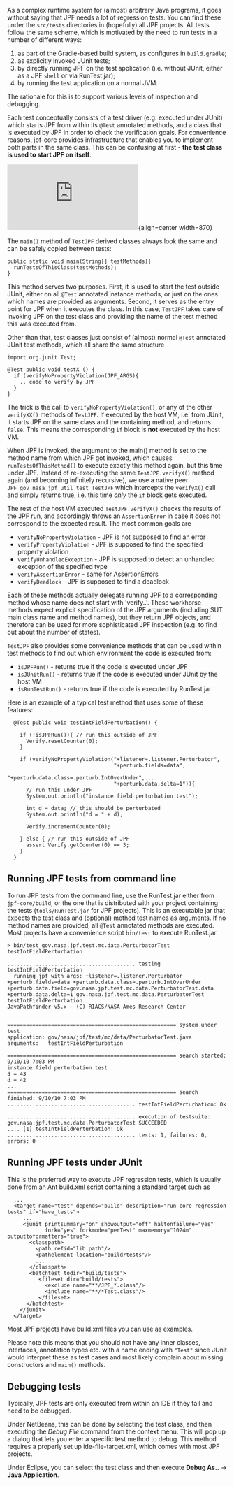 As a complex runtime system for (almost) arbitrary Java programs, it goes without saying that JPF needs a lot of regression tests. You can find these under the `src/tests` directories in (hopefully) all JPF projects. All tests follow the same scheme, which is motivated by the need to run tests in a number of different ways:

  1. as part of the Gradle-based build system, as configures in `build.gradle`;
  1. as explicitly invoked JUnit tests;
  1. by directly running JPF on the test application (i.e. without JUnit, either as a JPF `shell` or via RunTest.jar);
  1. by running the test application on a normal JVM.

The rationale for this is to support various levels of inspection and debugging. 

Each test conceptually consists of a test driver (e.g. executed under JUnit) which starts JPF from within its `@Test` annotated methods, and a class that is executed by JPF in order to check the verification goals. For convenience reasons, jpf-core provides infrastructure that enables you to implement both parts in the same class. This can be confusing at first - **the test class is used to start JPF on itself**.

![Figure: Unit Testing in JPF](https://github.com/javapathfinder/jpf-core/blob/master/docs/graphics/new-testing.svg.md){align=center width=870}

The `main()` method of `TestJPF` derived classes always look the same and can be safely copied between tests:

~~~~~~~~ {.java}
public static void main(String[] testMethods){
  runTestsOfThisClass(testMethods);
}
~~~~~~~~

This method serves two purposes. First, it is used to start the test outside JUnit, either on all `@Test` annotated instance methods, or just on the ones which names are provided as arguments. Second, it serves as the entry point for JPF when it executes the class. In this case, `TestJPF` takes care of invoking JPF on the test class and providing the name of the test method this was executed from.

Other than that, test classes just consist of (almost) normal `@Test` annotated JUnit test methods, which all share the same structure

~~~~~~~~ {.java}
import org.junit.Test;

@Test public void testX () {
  if (verifyNoPropertyViolation(JPF_ARGS){
    .. code to verify by JPF
  }
}
~~~~~~~~

The trick is the call to `verifyNoPropertyViolation()`, or any of the other `verifyXX()` methods of `TestJPF`. If executed by the host VM, i.e. from JUnit, it starts JPF on the same class and the containing method, and returns `false`. This means the corresponding `if` block is **not** executed by the host VM.

When JPF is invoked, the argument to the main() method is set to the method name from which JPF got invoked, which causes `runTestsOfThisMethod()` to execute exactly this method again, but this time under JPF. Instead of re-executing the same `TestJPF.verifyX()` method again (and becoming infinitely recursive), we use a native peer `JPF_gov_nasa_jpf_util_test_TestJPF` which intercepts the `verifyX()` call and simply returns true, i.e. this time *only* the `if` block gets executed.

The rest of the host VM executed `TestJPF.verifyX()` checks the results of the JPF run, and accordingly throws an `AssertionError` in case it does not correspond to the expected result. The most common goals are

 * `verifyNoPropertyViolation` - JPF is not supposed to find an error
 * `verifyPropertyViolation` - JPF is supposed to find the specified property violation
 * `verifyUnhandledException` - JPF is supposed to detect an unhandled exception of the specified type
 * `verifyAssertionError` - same for AssertionErrors
 * `verifyDeadlock` - JPF is supposed to find a deadlock

Each of these methods actually delegate running JPF to a corresponding method whose name does not start with 'verify..'. These workhorse methods expect explicit specification of the JPF arguments (including SUT main class name and method names), but they return JPF objects, and therefore can be used for more sophisticated JPF inspection (e.g. to find out about the number of states).

`TestJPF` also provides some convenience methods that can be used within test methods to find out which environment the code is executed from:

 * `isJPFRun()` - returns true if the code is executed under JPF
 * `isJUnitRun()` - returns true if the code is executed under JUnit by the host VM
 * `isRunTestRun()` - returns true if the code is executed by RunTest.jar

Here is an example of a typical test method that uses some of these features:

~~~~~~~~ {.java}
  @Test public void testIntFieldPerturbation() {

    if (!isJPFRun()){ // run this outside of JPF
      Verify.resetCounter(0);
    }

    if (verifyNoPropertyViolation("+listener=.listener.Perturbator",
                                  "+perturb.fields=data",
                                  "+perturb.data.class=.perturb.IntOverUnder",...
                                  "+perturb.data.delta=1")){
      // run this under JPF
      System.out.println("instance field perturbation test");

      int d = data; // this should be perturbated
      System.out.println("d = " + d);

      Verify.incrementCounter(0);

    } else { // run this outside of JPF
      assert Verify.getCounter(0) == 3;
    }
  }
~~~~~~~~

## Running JPF tests from command line ##
To run JPF tests from the command line, use the RunTest.jar either from `jpf-core/build`, or the one that is distributed with your project containing the tests (`tools/RunTest.jar` for JPF projects). This is an executable jar that expects the test class and (optional) method test names as arguments. If no method names are provided, all `@Test` annotated methods are executed. Most projects have a convenience script `bin/test` to execute RunTest.jar.

~~~~~~~~ {.bash}
> bin/test gov.nasa.jpf.test.mc.data.PerturbatorTest testIntFieldPerturbation

......................................... testing testIntFieldPerturbation
  running jpf with args: +listener=.listener.Perturbator +perturb.fields=data +perturb.data.class=.perturb.IntOverUnder +perturb.data.field=gov.nasa.jpf.test.mc.data.PerturbatorTest.data +perturb.data.delta=1 gov.nasa.jpf.test.mc.data.PerturbatorTest testIntFieldPerturbation
JavaPathfinder v5.x - (C) RIACS/NASA Ames Research Center


====================================================== system under test
application: gov/nasa/jpf/test/mc/data/PerturbatorTest.java
arguments:   testIntFieldPerturbation 

====================================================== search started: 9/10/10 7:03 PM
instance field perturbation test
d = 43
d = 42
...
====================================================== search finished: 9/10/10 7:03 PM
......................................... testIntFieldPerturbation: Ok

......................................... execution of testsuite: gov.nasa.jpf.test.mc.data.PerturbatorTest SUCCEEDED
.... [1] testIntFieldPerturbation: Ok
......................................... tests: 1, failures: 0, errors: 0
~~~~~~~~

## Running JPF tests under JUnit ##

This is the preferred way to execute JPF regression tests, which is usually done from an Ant build.xml script containing a standard target such as

~~~~~~~~ {.xml}
  ...
  <target name="test" depends="build" description="run core regression tests" if="have_tests">
     ...
     <junit printsummary="on" showoutput="off" haltonfailure="yes"
            fork="yes" forkmode="perTest" maxmemory="1024m" outputtoformatters="true">
       <classpath>
         <path refid="lib.path"/>
         <pathelement location="build/tests"/>
         ...
       </classpath>
       <batchtest todir="build/tests">
          <fileset dir="build/tests">
            <exclude name="**/JPF_*.class"/>
            <include name="**/*Test.class"/>
          </fileset>
      </batchtest>
    </junit>
  </target>
~~~~~~~~

Most JPF projects have build.xml files you can use as examples.

Please note this means that you should not have any inner classes, interfaces, annotation types etc. with a name ending with `"Test"` since JUnit would interpret these as test cases and most likely complain about missing constructors and `main()` methods.

## Debugging tests ##

Typically, JPF tests are only executed from within an IDE if they fail and need to be debugged. 

Under NetBeans, this can be done by selecting the test class, and then executing the *Debug File* command from the context menu. This will pop up a dialog that lets you enter a specific test method to debug. This method requires a properly set up ide-file-target.xml, which comes with most JPF projects.

Under Eclipse, you can select the test class and then execute **Debug As..** -> **Java Application**.

